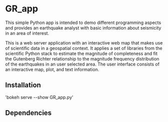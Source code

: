 # GR_app

This simple Python app is intended to demo different programming aspects and provides an earthquake analyst with
basic information about seismicity in an area of interest.

This is a web server application with an interactive web map that makes use of scientific data in a geospatial
context. It applies a set of libraries from the scientific Python stack to estimate the magnitude of completeness
and fit the Gutenberg Richter relationship to the magnitude frequency distribution of the earthquakes in an user
selected area. The user interface consists of an interactive map, plot, and text information.

## Installation

'bokeh serve --show GR_app.py'

## Dependencies

